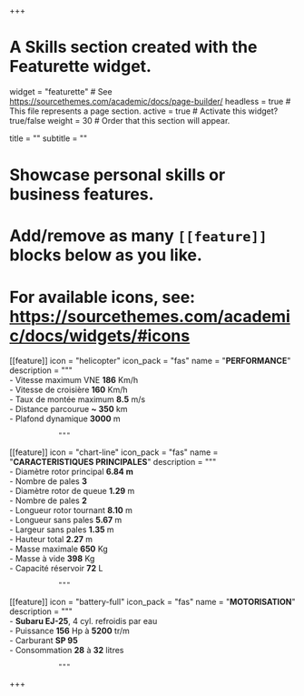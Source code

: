 +++
# A Skills section created with the Featurette widget.
widget = "featurette"  # See https://sourcethemes.com/academic/docs/page-builder/
headless = true  # This file represents a page section.
active = true  # Activate this widget? true/false
weight = 30  # Order that this section will appear.

title = ""
subtitle = ""

# Showcase personal skills or business features.
# 
# Add/remove as many `[[feature]]` blocks below as you like.
# 
# For available icons, see: https://sourcethemes.com/academic/docs/widgets/#icons

[[feature]]
  icon = "helicopter"
  icon_pack = "fas"
  name = "<b>PERFORMANCE</b>"
  description = """
                <br>
                - Vitesse maximum VNE <b>186</b> Km/h<br>
                - Vitesse de croisière <b>160</b> Km/h<br>
                - Taux de montée maximum <b>8.5</b> m/s<br>
                - Distance parcourue <b>~ 350</b> km<br>
                - Plafond dynamique <b>3000</b> m<br>

                """
  
[[feature]]
  icon = "chart-line"
  icon_pack = "fas"
  name = "<b>CARACTERISTIQUES PRINCIPALES</b>"
  description = """
                <br>
                - Diamètre rotor principal <b>6.84 m</b><br>
                - Nombre de pales <b>3</b><br>
                - Diamètre rotor de queue <b>1.29</b> m<br>
                - Nombre de pales <b>2</b><br>
                - Longueur rotor tournant <b>8.10</b> m<br>
                - Longueur sans pales <b>5.67</b> m<br>
                - Largeur sans pales <b>1.35</b> m<br>
                - Hauteur total <b>2.27</b> m<br>
                - Masse maximale <b>650</b> Kg<br>
                - Masse à vide <b>398</b> Kg<br>
                - Capacité réservoir <b>72</b> L<br>
                
                """  
  
[[feature]]
  icon = "battery-full"
  icon_pack = "fas"
  name = "<b>MOTORISATION</b>"
  description = """
                <br>
                - <b>Subaru EJ-25</b>, 4 cyl. refroidis par eau<br>
                - Puissance <b>156</b> Hp à <b>5200</b> tr/m<br>
                - Carburant <b>SP 95</b><br>
                - Consommation <b>28</b> à <b>32</b> litres
                
                """

+++

